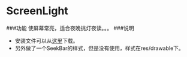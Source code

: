 ScreenLight
===========

###功能
使屏幕常亮，适合夜晚挑灯夜读。。。
###说明
- 安装文件可以从<a href="http://tweller.github.com/ScreenLight/">这里</a>下载。
- 另外做了一个SeekBar的样式，但是没有使用，样式在res/drawable下。
